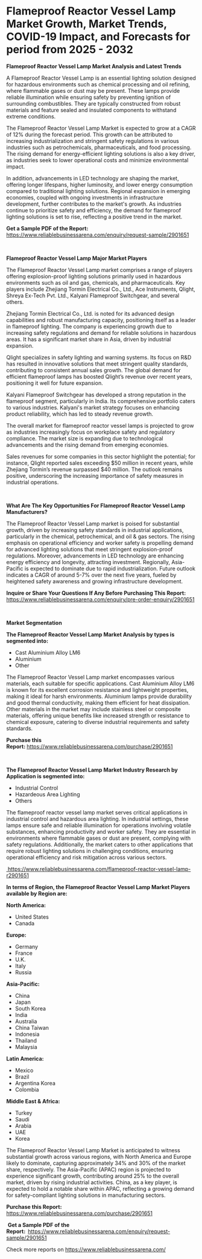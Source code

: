 <p><h1>Flameproof Reactor Vessel Lamp Market Growth, Market Trends, COVID-19 Impact, and Forecasts for period from 2025 - 2032</h1></p><p><strong>Flameproof Reactor Vessel Lamp Market Analysis and Latest Trends</strong></p>
<p><p>A Flameproof Reactor Vessel Lamp is an essential lighting solution designed for hazardous environments such as chemical processing and oil refining, where flammable gases or dust may be present. These lamps provide reliable illumination while ensuring safety by preventing ignition of surrounding combustibles. They are typically constructed from robust materials and feature sealed and insulated components to withstand extreme conditions.</p><p>The Flameproof Reactor Vessel Lamp Market is expected to grow at a CAGR of 12% during the forecast period. This growth can be attributed to increasing industrialization and stringent safety regulations in various industries such as petrochemicals, pharmaceuticals, and food processing. The rising demand for energy-efficient lighting solutions is also a key driver, as industries seek to lower operational costs and minimize environmental impact.</p><p>In addition, advancements in LED technology are shaping the market, offering longer lifespans, higher luminosity, and lower energy consumption compared to traditional lighting solutions. Regional expansion in emerging economies, coupled with ongoing investments in infrastructure development, further contributes to the market's growth. As industries continue to prioritize safety and efficiency, the demand for flameproof lighting solutions is set to rise, reflecting a positive trend in the market.</p></p>
<p><strong>Get a Sample PDF of the Report:&nbsp;</strong> <a href="https://www.reliablebusinessarena.com/enquiry/request-sample/2901651?utm_campaign=3294&utm_medium=2&utm_source=Github&utm_content=ia&utm_term=16032025&utm_id=flameproof-reactor-vessel-lamp">https://www.reliablebusinessarena.com/enquiry/request-sample/2901651</a></p>
<p>&nbsp;</p>
<p><strong>Flameproof Reactor Vessel Lamp Major Market Players</strong></p>
<p><p>The Flameproof Reactor Vessel Lamp market comprises a range of players offering explosion-proof lighting solutions primarily used in hazardous environments such as oil and gas, chemicals, and pharmaceuticals. Key players include Zhejiang Tormin Electrical Co., Ltd., Ace Instruments, Qlight, Shreya Ex-Tech Pvt. Ltd., Kalyani Flameproof Switchgear, and several others.</p><p>Zhejiang Tormin Electrical Co., Ltd. is noted for its advanced design capabilities and robust manufacturing capacity, positioning itself as a leader in flameproof lighting. The company is experiencing growth due to increasing safety regulations and demand for reliable solutions in hazardous areas. It has a significant market share in Asia, driven by industrial expansion.</p><p>Qlight specializes in safety lighting and warning systems. Its focus on R&D has resulted in innovative solutions that meet stringent quality standards, contributing to consistent annual sales growth. The global demand for efficient flameproof lamps has boosted Qlight’s revenue over recent years, positioning it well for future expansion.</p><p>Kalyani Flameproof Switchgear has developed a strong reputation in the flameproof segment, particularly in India. Its comprehensive portfolio caters to various industries. Kalyani's market strategy focuses on enhancing product reliability, which has led to steady revenue growth.</p><p>The overall market for flameproof reactor vessel lamps is projected to grow as industries increasingly focus on workplace safety and regulatory compliance. The market size is expanding due to technological advancements and the rising demand from emerging economies.</p><p>Sales revenues for some companies in this sector highlight the potential; for instance, Qlight reported sales exceeding $50 million in recent years, while Zhejiang Tormin’s revenue surpassed $40 million. The outlook remains positive, underscoring the increasing importance of safety measures in industrial operations.</p></p>
<p>&nbsp;</p>
<p><strong>What Are The Key Opportunities For Flameproof Reactor Vessel Lamp Manufacturers?</strong></p>
<p><p>The Flameproof Reactor Vessel Lamp market is poised for substantial growth, driven by increasing safety standards in industrial applications, particularly in the chemical, petrochemical, and oil & gas sectors. The rising emphasis on operational efficiency and worker safety is propelling demand for advanced lighting solutions that meet stringent explosion-proof regulations. Moreover, advancements in LED technology are enhancing energy efficiency and longevity, attracting investment. Regionally, Asia-Pacific is expected to dominate due to rapid industrialization. Future outlook indicates a CAGR of around 5-7% over the next five years, fueled by heightened safety awareness and growing infrastructure development.</p></p>
<p><strong>Inquire or Share Your Questions If Any Before Purchasing This Report:</strong> <a href="https://www.reliablebusinessarena.com/enquiry/pre-order-enquiry/2901651?utm_campaign=3294&utm_medium=2&utm_source=Github&utm_content=ia&utm_term=16032025&utm_id=flameproof-reactor-vessel-lamp">https://www.reliablebusinessarena.com/enquiry/pre-order-enquiry/2901651</a></p>
<p>&nbsp;</p>
<p><strong>Market Segmentation</strong></p>
<p><strong>The Flameproof Reactor Vessel Lamp Market Analysis by types is segmented into:</strong></p>
<p><ul><li>Cast Aluminium Alloy LM6</li><li>Aluminium</li><li>Other</li></ul></p>
<p><p>The Flameproof Reactor Vessel Lamp market encompasses various materials, each suitable for specific applications. Cast Aluminium Alloy LM6 is known for its excellent corrosion resistance and lightweight properties, making it ideal for harsh environments. Aluminium lamps provide durability and good thermal conductivity, making them efficient for heat dissipation. Other materials in the market may include stainless steel or composite materials, offering unique benefits like increased strength or resistance to chemical exposure, catering to diverse industrial requirements and safety standards.</p></p>
<p><strong>Purchase this Report:&nbsp;</strong><a href="https://www.reliablebusinessarena.com/purchase/2901651?utm_campaign=3294&utm_medium=2&utm_source=Github&utm_content=ia&utm_term=16032025&utm_id=flameproof-reactor-vessel-lamp">https://www.reliablebusinessarena.com/purchase/2901651</a></p>
<p>&nbsp;</p>
<p><strong>The Flameproof Reactor Vessel Lamp Market Industry Research by Application is segmented into:</strong></p>
<p><ul><li>Industrial Control</li><li>Hazardeous Area Lighting</li><li>Others</li></ul></p>
<p><p>The flameproof reactor vessel lamp market serves critical applications in industrial control and hazardous area lighting. In industrial settings, these lamps ensure safe and reliable illumination for operations involving volatile substances, enhancing productivity and worker safety. They are essential in environments where flammable gases or dust are present, complying with safety regulations. Additionally, the market caters to other applications that require robust lighting solutions in challenging conditions, ensuring operational efficiency and risk mitigation across various sectors.</p></p>
<p><a href="https://www.reliablebusinessarena.com/flameproof-reactor-vessel-lamp-r2901651?utm_campaign=3294&utm_medium=2&utm_source=Github&utm_content=ia&utm_term=16032025&utm_id=flameproof-reactor-vessel-lamp">&nbsp;https://www.reliablebusinessarena.com/flameproof-reactor-vessel-lamp-r2901651</a></p>
<p><strong>In terms of Region, the Flameproof Reactor Vessel Lamp Market Players available by Region are:</strong></p>
<p>
    <p> <strong> North America: </strong>
        <ul>
            <li>United States</li>
            <li>Canada</li>
        </ul>
        </p> 
    <p> <strong> Europe: </strong>
        <ul>
            <li>Germany</li>
            <li>France</li>
            <li>U.K.</li>
            <li>Italy</li>
            <li>Russia</li>
        </ul>
        </p> 
    <p> <strong> Asia-Pacific: </strong>
        <ul>
            <li>China</li>
            <li>Japan</li>
            <li>South Korea</li>
            <li>India</li>
            <li>Australia</li>
            <li>China Taiwan</li>
            <li>Indonesia</li>
            <li>Thailand</li>
            <li>Malaysia</li>
        </ul>
        </p> 
    <p> <strong> Latin America: </strong>
        <ul>
            <li>Mexico</li>
            <li>Brazil</li>
            <li>Argentina Korea</li>
            <li>Colombia</li>
        </ul>
        </p> 
    <p> <strong> Middle East & Africa: </strong>
        <ul>
            <li>Turkey</li>
            <li>Saudi</li>
            <li>Arabia</li>
            <li>UAE</li>
            <li>Korea</li>
        </ul>
    </p>
    </p>
<p><p>The Flameproof Reactor Vessel Lamp Market is anticipated to witness substantial growth across various regions, with North America and Europe likely to dominate, capturing approximately 34% and 30% of the market share, respectively. The Asia-Pacific (APAC) region is projected to experience significant growth, contributing around 25% to the overall market, driven by rising industrial activities. China, as a key player, is expected to hold a notable share within APAC, reflecting a growing demand for safety-compliant lighting solutions in manufacturing sectors.</p></p>
<p><strong>Purchase this Report: </strong><a href="https://www.reliablebusinessarena.com/purchase/2901651?utm_campaign=3294&utm_medium=2&utm_source=Github&utm_content=ia&utm_term=16032025&utm_id=flameproof-reactor-vessel-lamp">https://www.reliablebusinessarena.com/purchase/2901651</a></p>
<p>&nbsp;<strong>Get a Sample PDF of the Report:&nbsp;&nbsp;</strong><a href="https://www.reliablebusinessarena.com/enquiry/request-sample/2901651?utm_campaign=3294&utm_medium=2&utm_source=Github&utm_content=ia&utm_term=16032025&utm_id=flameproof-reactor-vessel-lamp">https://www.reliablebusinessarena.com/enquiry/request-sample/2901651</a></p>
<p><strong></strong></p>
<p>Check more reports on <a href="https://www.reliablebusinessarena.com/?utm_campaign=3294&utm_medium=2&utm_source=Github&utm_content=ia&utm_term=16032025&utm_id=flameproof-reactor-vessel-lamp">https://www.reliablebusinessarena.com/</a></p>